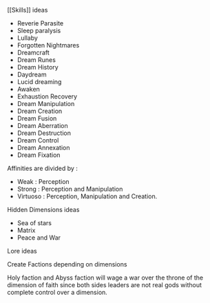 [[Skills]] ideas
- Reverie Parasite
- Sleep paralysis
- Lullaby
- Forgotten Nightmares
- Dreamcraft
- Dream Runes
- Dream History
- Daydream
- Lucid dreaming
- Awaken
- Exhaustion Recovery
- Dream Manipulation
- Dream Creation
- Dream Fusion
- Dream Aberration
- Dream Destruction
- Dream Control
- Dream Annexation
- Dream Fixation

Affinities are divided by : 
- Weak : Perception
- Strong : Perception and Manipulation
- Virtuoso : Perception, Manipulation and Creation.

Hidden Dimensions ideas
- Sea of stars
- Matrix
- Peace and War

Lore ideas

Create Factions depending on dimensions 

Holy faction and Abyss faction will wage a war over the throne of the dimension of faith since both sides leaders are not real gods without complete control over a dimension.